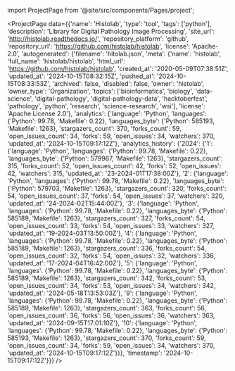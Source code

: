 
import ProjectPage from '@site/src/components/Pages/project';

<ProjectPage
    data={{'name': 'Histolab', 'type': 'tool', 'tags': ['python'], 'description': 'Library for Digital Pathology Image Processing', 'site_url': 'http://histolab.readthedocs.io/', 'repository_platform': 'github', 'repository_url': 'https://github.com/histolab/histolab', 'license': 'Apache-2.0', 'autogenerated': {'filename': 'hitolab.json', 'meta': {'name': 'histolab', 'full_name': 'histolab/histolab', 'html_url': 'https://github.com/histolab/histolab', 'created_at': '2020-05-09T07:38:51Z', 'updated_at': '2024-10-15T08:32:15Z', 'pushed_at': '2024-10-15T08:33:53Z', 'archived': false, 'disabled': false, 'owner': 'histolab', 'owner_type': 'Organization', 'topics': ['bioinformatics', 'biology', 'data-science', 'digital-pathology', 'digital-pathology-data', 'hacktoberfest', 'pathology', 'python', 'research', 'science-research', 'wsi'], 'license': 'Apache License 2.0'}, 'analytics': {'language': 'Python', 'languages': {'Python': 99.78, 'Makefile': 0.22}, 'languages_byte': {'Python': 585193, 'Makefile': 1263}, 'stargazers_count': 370, 'forks_count': 59, 'open_issues_count': 34, 'forks': 59, 'open_issues': 34, 'watchers': 370, 'updated_at': '2024-10-15T09:17:12Z'}, 'analytics_history': {'2024': {'1': {'language': 'Python', 'languages': {'Python': 99.78, 'Makefile': 0.22}, 'languages_byte': {'Python': 579967, 'Makefile': 1263}, 'stargazers_count': 315, 'forks_count': 52, 'open_issues_count': 42, 'forks': 52, 'open_issues': 42, 'watchers': 315, 'updated_at': '23-2024-01T17:38:00Z'}, '2': {'language': 'Python', 'languages': {'Python': 99.78, 'Makefile': 0.22}, 'languages_byte': {'Python': 579703, 'Makefile': 1263}, 'stargazers_count': 320, 'forks_count': 54, 'open_issues_count': 37, 'forks': 54, 'open_issues': 37, 'watchers': 320, 'updated_at': '24-2024-02T15:44:00Z'}, '3': {'language': 'Python', 'languages': {'Python': 99.78, 'Makefile': 0.22}, 'languages_byte': {'Python': 585189, 'Makefile': 1263}, 'stargazers_count': 327, 'forks_count': 54, 'open_issues_count': 33, 'forks': 54, 'open_issues': 33, 'watchers': 327, 'updated_at': '19-2024-03T13:50:00Z'}, '4': {'language': 'Python', 'languages': {'Python': 99.78, 'Makefile': 0.22}, 'languages_byte': {'Python': 585189, 'Makefile': 1263}, 'stargazers_count': 336, 'forks_count': 54, 'open_issues_count': 32, 'forks': 54, 'open_issues': 32, 'watchers': 336, 'updated_at': '17-2024-04T16:42:00Z'}, '5': {'language': 'Python', 'languages': {'Python': 99.78, 'Makefile': 0.22}, 'languages_byte': {'Python': 585189, 'Makefile': 1263}, 'stargazers_count': 342, 'forks_count': 53, 'open_issues_count': 34, 'forks': 53, 'open_issues': 34, 'watchers': 342, 'updated_at': '2024-05-18T13:53:03Z'}, '9': {'language': 'Python', 'languages': {'Python': 99.78, 'Makefile': 0.22}, 'languages_byte': {'Python': 585189, 'Makefile': 1263}, 'stargazers_count': 363, 'forks_count': 56, 'open_issues_count': 36, 'forks': 56, 'open_issues': 36, 'watchers': 363, 'updated_at': '2024-09-15T17:01:10Z'}, '10': {'language': 'Python', 'languages': {'Python': 99.78, 'Makefile': 0.22}, 'languages_byte': {'Python': 585193, 'Makefile': 1263}, 'stargazers_count': 370, 'forks_count': 59, 'open_issues_count': 34, 'forks': 59, 'open_issues': 34, 'watchers': 370, 'updated_at': '2024-10-15T09:17:12Z'}}}, 'timestamp': '2024-10-15T09:17:12Z'}}}
/>
